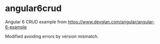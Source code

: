 # angular6crud
Angular 6 CRUD example  from https://www.devglan.com/angular/angular-6-example

Modified avoiding errors by version mismatch.
